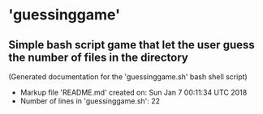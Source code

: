 # 'guessinggame'
## Simple bash script game that let the user guess the number of files in the directory
(Generated documentation for the 'guessinggame.sh' bash shell script)

- Markup file 'README.md' created on:   Sun Jan  7 00:11:34 UTC 2018
- Number of lines in 'guessinggame.sh': 22
